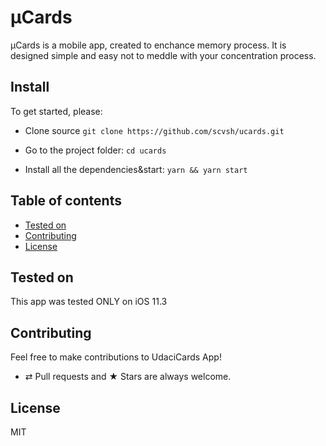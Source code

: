 # μCards 

μCards is a mobile app, created to enchance memory process. It is designed simple and easy not to meddle with your concentration process.


## Install

To get started, please:

* Clone source
  `git clone https://github.com/scvsh/ucards.git`

* Go to the project folder:
  `cd ucards`

* Install all the dependencies&start:
`yarn && yarn start`


## Table of contents

* [Tested on](#tested-on)
* [Contributing](#contributing)
* [License](#license)

## Tested on

This app was tested ONLY on iOS 11.3 

## Contributing

Feel free to make contributions to UdaciCards App!

* ⇄ Pull requests and ★ Stars are always welcome.

## License

MIT

